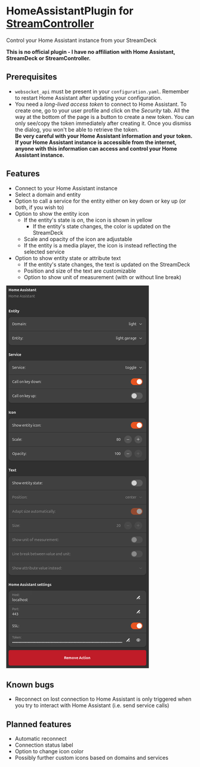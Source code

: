 # HomeAssistantPlugin for [StreamController](https://github.com/StreamController/StreamController)
Control your Home Assistant instance from your StreamDeck

__This is no official plugin - I have no affiliation with Home Assistant, StreamDeck or StreamController.__

## Prerequisites
* `websocket_api` must be present in your `configuration.yaml`. Remember to restart Home Assistant after updating your configuration.
* You need a _long-lived access token_ to connect to Home Assistant. To create one, go to your user profile and click on the _Security_ tab. All the way at the bottom of the page is a button to create a new token. You can only see/copy the token immediately after creating it. Once you dismiss the dialog, you won't be able to retrieve the token.  
  __Be very careful with your Home Assistant information and your token. If your Home Assistant instance is accessible from the internet, anyone with this information can access and control your Home Assistant instance.__

## Features
* Connect to your Home Assistant instance
* Select a domain and entity
* Option to call a service for the entity either on key down or key up (or both, if you wish to)
* Option to show the entity icon
  * If the entity's state is _on_, the icon is shown in yellow
    * If the entity's state changes, the color is updated on the StreamDeck
  * Scale and opacity of the icon are adjustable
  * If the entity is a media player, the icon is instead reflecting the selected service
* Option to show entity state or attribute text
  * If the entity's state changes, the text is updated on the StreamDeck
  * Position and size of the text are customizable
  * Option to show unit of measurement (with or without line break)

![Streamdeck UI Usage Example](/assets/action.png)

## Known bugs
* Reconnect on lost connection to Home Assistant is only triggered when you try to interact with Home Assistant (i.e. send service calls)

## Planned features
* Automatic reconnect
* Connection status label
* Option to change icon color
* Possibly further custom icons based on domains and services
